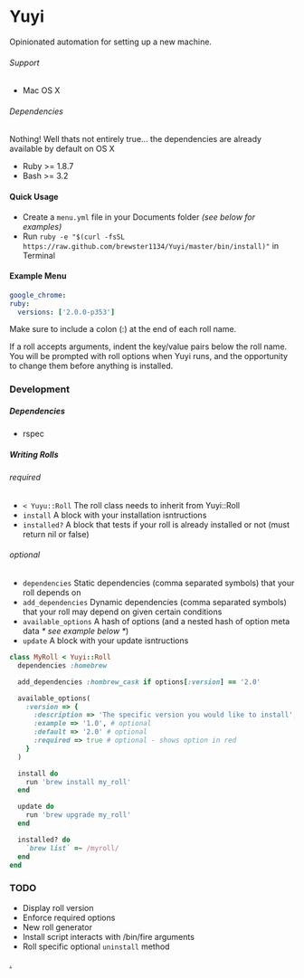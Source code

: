 # Yuyi
Opinionated automation for setting up a new machine.

###### Support
* Mac OS X

###### Dependencies
Nothing! Well thats not entirely true... the dependencies are already available by default on OS X
* Ruby >= 1.8.7
* Bash >= 3.2

#### Quick Usage
* Create a `menu.yml` file in your Documents folder _(see below for examples)_
* Run `ruby -e "$(curl -fsSL https://raw.github.com/brewster1134/Yuyi/master/bin/install)"` in Terminal

#### Example Menu

```yaml
google_chrome:
ruby:
  versions: ['2.0.0-p353']
```

Make sure to include a colon (:) at the end of each roll name.

If a roll accepts arguments, indent the key/value pairs below the roll name.  You will be prompted with roll options when Yuyi runs, and the opportunity to change them before anything is installed.

### Development

##### Dependencies
* rspec

##### Writing Rolls
###### _required_
* `< Yuyu::Roll`  The roll class needs to inherit from Yuyi::Roll
* `install`       A block with your installation isntructions
* `installed?`    A block that tests if your roll is already installed or not (must return nil or false)

###### _optional_
* `dependencies`      Static dependencies (comma separated symbols) that your roll depends on
* `add_dependencies`  Dynamic dependencies (comma separated symbols) that your roll may depend on given certain conditions
* `available_options` A hash of options (and a nested hash of option meta data _* see example below *_)
* `update`            A block with your update isntructions

```ruby
class MyRoll < Yuyi::Roll
  dependencies :homebrew

  add_dependencies :hombrew_cask if options[:version] == '2.0'

  available_options(
    :version => {
      :description => 'The specific version you would like to install',
      :example => '1.0', # optional
      :default => '2.0' # optional
      :required => true # optional - shows option in red
    }
  )

  install do
    run 'brew install my_roll'
  end

  update do
    run 'brew upgrade my_roll'
  end

  installed? do
    `brew list` =~ /myroll/
  end
end
```

### TODO
* Display roll version
* Enforce required options
* New roll generator
* Install script interacts with /bin/fire arguments
* Roll specific optional `uninstall` method

[.](http://www.comedycentral.com/video-clips/3myds9/upright-citizens-brigade-sushi-chef)
